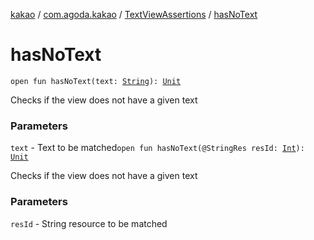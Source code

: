 [kakao](../../index.md) / [com.agoda.kakao](../index.md) / [TextViewAssertions](index.md) / [hasNoText](.)

# hasNoText

`open fun hasNoText(text: `[`String`](https://kotlinlang.org/api/latest/jvm/stdlib/kotlin/-string/index.html)`): `[`Unit`](https://kotlinlang.org/api/latest/jvm/stdlib/kotlin/-unit/index.html)

Checks if the view does not have a given text

### Parameters

`text` - Text to be matched`open fun hasNoText(@StringRes resId: `[`Int`](https://kotlinlang.org/api/latest/jvm/stdlib/kotlin/-int/index.html)`): `[`Unit`](https://kotlinlang.org/api/latest/jvm/stdlib/kotlin/-unit/index.html)

Checks if the view does not have a given text

### Parameters

`resId` - String resource to be matched